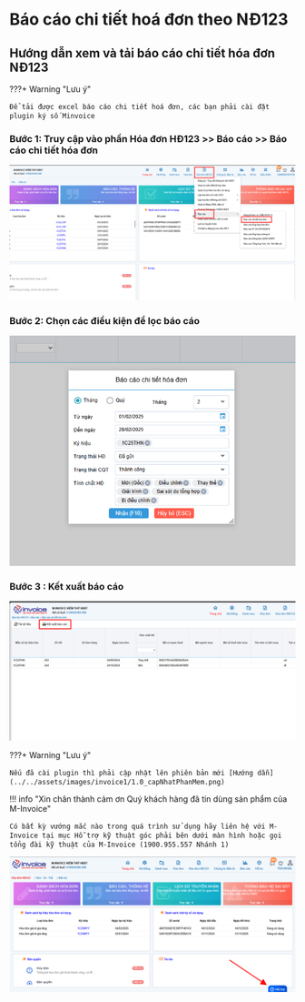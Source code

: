 # **Báo cáo chi tiết hoá đơn theo NĐ123**

## **Hướng dẫn xem và tải báo cáo chi tiết hóa đơn NĐ123**

???+ Warning "Lưu ý"

    Để tải được excel báo cáo chi tiết hoá đơn, các bạn phải cài đặt plugin ký số Minvoice

### Bước 1: Truy cập vào phần Hóa đơn HĐ123 >> Báo cáo >> Báo cáo chi tiết hóa đơn

![Hình 1](../../assets/images/invoice1/1.0_baoCaoChiTiet_1.png)

### Bước 2: Chọn các điều kiện để lọc báo cáo

![Hình 2](../../assets/images/invoice1/1.0_baoCaoChiTiet_2.png)

### Bước 3 : Kết xuất báo cáo

![Hình 3](../../assets/images/invoice1/1.0_baoCaoChiTiet_3.png)

???+ Warning "Lưu ý"

    Nếu đã cài plugin thì phải cập nhật lên phiên bản mới [Hướng dẫn](../../assets/images/invoice1/1.0_capNhatPhanMem.png)

!!! info "Xin chân thành cảm ơn Quý khách hàng đã tin dùng sản phẩm của M-Invoice"

    Có bất kỳ vướng mắc nào trong quá trình sử dụng hãy liên hệ với M-Invoice tại mục Hỗ trợ kỹ thuật góc phải bên dưới màn hình hoặc gọi tổng đài kỹ thuật của M-Invoice (1900.955.557 Nhánh 1)

![Hình 5](../../assets/images/invoice1/1.0_suaTienBangTay_5.png)
